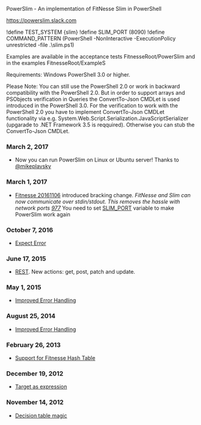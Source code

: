 PowerSlim - An implementation of FitNesse Slim in PowerShell

https://powerslim.slack.com

!define TEST_SYSTEM {slim}
!define SLIM_PORT (8090)
!define COMMAND_PATTERN (PowerShell -NonInteractive -ExecutionPolicy unrestricted -file .\slim.ps1)

Examples are available in the acceptance tests FitnesseRoot/PowerSlim and in the examples FitnesseRoot/ExampleS

Requirements:
Windows PowerShell 3.0 or higher.

Please Note: You can still use the PowerShell 2.0 or work in backward compatibility with the PowerShell 2.0. But in order to support arrays and PSObjects verification in Queries the ConvertTo-Json CMDLet is used introduced in the PowerShell 3.0. For the verification to work with the PowerShell 2.0 you have to implement ConvertTo-Json CMDLet functionality via e.g. System.Web.Script.Serialization.JavaScriptSerializer (upgarade to .NET Framework 3.5 is reqquired). Otherwise you can stub the ConvertTo-Json CMDLet.

### March 2, 2017

  * Now you can run PowerSlim on Linux or Ubuntu server! Thanks to [@mikeplavsky](https://github.com/mikeplavsky)

### March 1, 2017

 * [Fitnesse 20161106](http://fitnesse.org/.FrontPage.FitNesseDevelopment.FitNesseRelease20161106) introduced bracking change. _FitNesse and Slim can now communicate over stdin/stdout. This removes the hassle with network ports [977](https://github.com/unclebob/fitnesse/pull/977)_
 You need to set [SLIM_PORT](https://github.com/konstantinvlasenko/PowerSlim/blob/02dc82325d639123874beebbeb5229ba202f867b/FitNesseRoot/PowerSlim/OriginalMode/content.txt#L2) variable to make PowerSlim work again
   

### October 7, 2016

 * [Expect Error](https://github.com/konstantinvlasenko/PowerSlim/blob/master/FitNesseRoot/PowerSlim/OriginalMode/SuiteCommon/TestExpectError/content.txt)

### June 17, 2015

 * [REST](https://github.com/konstantinvlasenko/PowerSlim/tree/master/FitNesseRoot/PowerSlim/SuiteREST). New actions: get, post, patch and update.

### May 1, 2015

* [Improved Error Handling](https://github.com/konstantinvlasenko/PowerSlim/pull/71)

### August 25, 2014

* [Improved Error Handling](https://github.com/konstantinvlasenko/PowerSlim/pull/52)

### February 26, 2013

* [Support for Fitnesse Hash Table](https://github.com/konstantinvlasenko/PowerSlim/blob/master/FitNesseRoot/PowerSlim/OriginalMode/SuiteCommon/TestFitnesseHashTable/content.txt)

### December 19, 2012

* [Target as expression](https://github.com/konstantinvlasenko/PowerSlim/blob/master/FitNesseRoot/PowerSlim/SuiteRemoting/TestTargetAsExpression/content.txt)

### November 14, 2012

* [Decision table magic](https://github.com/konstantinvlasenko/PowerSlim/blob/master/FitNesseRoot/PowerSlim/TestDecisionTable/content.txt)
